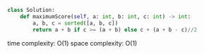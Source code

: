 ```python
class Solution:
    def maximumScore(self, a: int, b: int, c: int) -> int:
        a, b, c = sorted([a, b, c])
        return a + b if c >= (a + b) else c + (a + b - c)//2
```

time complexity: O(1)
space complexity: O(1)
